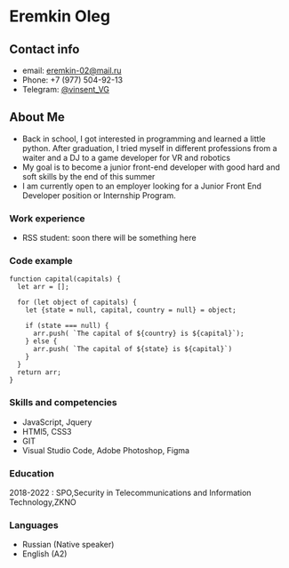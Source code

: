 # Eremkin Oleg

## Contact info

- email: eremkin-02@mail.ru
- Phone: +7 (977) 504-92-13
- Telegram: [@vinsent_VG](https://t.me/vinsent_VG)

## About Me

- Back in school, I got interested in programming and learned a little python. After graduation, I tried myself in different professions from a waiter and a DJ to a game developer for VR and robotics
- My goal is to become a junior front-end developer with good hard and soft skills by the end of this summer
- I am currently open to an employer looking for a Junior Front End Developer position or Internship Program.

### Work experience

- RSS student: soon there will be something here

### Code example

```
function capital(capitals) {
  let arr = [];

  for (let object of capitals) {
    let {state = null, capital, country = null} = object;

    if (state === null) {
      arr.push( `The capital of ${country} is ${capital}`);
    } else {
      arr.push( `The capital of ${state} is ${capital}`)
    }
  }
  return arr;
}
```

### Skills and competencies

- JavaScript, Jquery
- HTMl5, CSS3
- GIT
- Visual Studio Code, Adobe Photoshop, Figma

### Education

2018-2022
:
SPO,Security in Telecommunications and Information Technology,ZKNO

### Languages

- Russian (Native speaker)
- English (A2)
